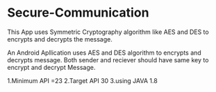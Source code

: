 # Secure-Communication
This App uses Symmetric Cryptography algorithm like AES and DES to encrypts and decrypts the message.


An Android Apllication uses AES and DES algorithm to encrypts and decrypts message. Both sender and reciever should have same key to encrypt and decrypt Message.

1.Minimum API =23
2.Target API 30
3.using JAVA 1.8
